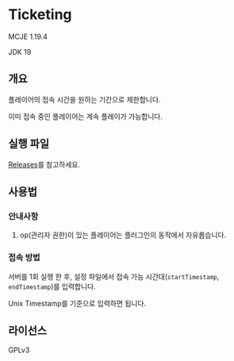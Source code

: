 # Ticketing
MCJE 1.19.4

JDK 19

## 개요
플레이어의 접속 시간을 원하는 기간으로 제한합니다.

이미 접속 중인 플레이어는 계속 플레이가 가능합니다.

## 실행 파일
[Releases](https://github.com/hwahyang1/Ticketing/releases)를 참고하세요.

## 사용법
### 안내사항
1. op(관리자 권한)이 있는 플레이어는 플러그인의 동작에서 자유롭습니다.

### 접속 방법
서버를 1회 실행 한 후, 설정 파일에서 접속 가능 시간대(`startTimestamp`, `endTimestamp`)를 입력합니다.

Unix Timestamp를 기준으로 입력하면 됩니다.

## 라이선스
GPLv3
